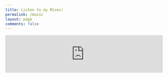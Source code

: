 ```yaml
---
title: Listen to my Mixes!
permalink: /music
layout: page
comments: false
---
```


<iframe width="100%" height="120" src="https://www.mixcloud.com/widget/iframe/?hide_cover=1&{{site.mode}}=1&feed=%2Ffreuer%2F001-deep-vocal-house%2F" frameborder="0" ></iframe>
